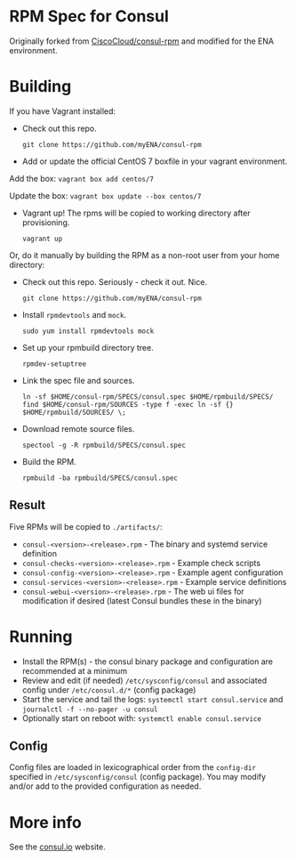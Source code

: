 # RPM Spec for Consul

Originally forked from [CiscoCloud/consul-rpm](https://github.com/CiscoCloud/consul-rpm) and modified for the ENA environment.

# Building

If you have Vagrant installed:

* Check out this repo.
    ```
    git clone https://github.com/myENA/consul-rpm
    ```

* Add or update the official CentOS 7 boxfile in your vagrant environment.

Add the box:
    ```
    vagrant box add centos/7
    ```

Update the box:
    ```
    vagrant box update --box centos/7
    ```

* Vagrant up! The rpms will be copied to working directory after provisioning.
    ```
    vagrant up
    ```

Or, do it manually by building the RPM as a non-root user from your home directory:

* Check out this repo. Seriously - check it out. Nice.
    ```
    git clone https://github.com/myENA/consul-rpm
    ```

* Install `rpmdevtools` and `mock`.
    ```
    sudo yum install rpmdevtools mock
    ```

* Set up your rpmbuild directory tree.
    ```
    rpmdev-setuptree
    ```

* Link the spec file and sources.
    ```
    ln -sf $HOME/consul-rpm/SPECS/consul.spec $HOME/rpmbuild/SPECS/
    find $HOME/consul-rpm/SOURCES -type f -exec ln -sf {} $HOME/rpmbuild/SOURCES/ \;
    ```

* Download remote source files.
    ```
    spectool -g -R rpmbuild/SPECS/consul.spec
    ```

* Build the RPM.
    ```
    rpmbuild -ba rpmbuild/SPECS/consul.spec
    ```

## Result

Five RPMs will be copied to `./artifacts/`:
* `consul-<version>-<release>.rpm`          - The binary and systemd service definition
* `consul-checks-<version>-<release>.rpm`   - Example check scripts
* `consul-config-<version>-<release>.rpm`   - Example agent configuration
* `consul-services-<version>-<release>.rpm` - Example service definitions
* `consul-webui-<version>-<release>.rpm`    - The web ui files for modification if desired (latest Consul bundles these in the binary)

# Running

* Install the RPM(s) - the consul binary package and configuration are recommended at a minimum
* Review and edit (if needed) `/etc/sysconfig/consul` and associated config under `/etc/consul.d/*` (config package)
* Start the service and tail the logs: `systemctl start consul.service` and `journalctl -f --no-pager -u consul`
* Optionally start on reboot with: `systemctl enable consul.service`

## Config

Config files are loaded in lexicographical order from the `config-dir` specified in `/etc/sysconfig/consul` (config package).
You may modify and/or add to the provided configuration as needed.

# More info

See the [consul.io](http://www.consul.io) website.
